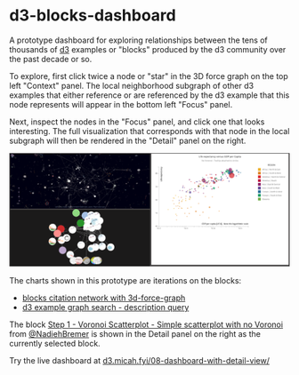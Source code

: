 # d3-blocks-dashboard

A prototype dashboard for exploring relationships between the tens of thousands of [d3](https://d3js.org) examples or "blocks" produced by the d3 community over the past decade or so.

To explore, first click twice a node or "star" in the 3D force graph on the top left "Context" panel. The local neighborhood subgraph of other d3 examples that either reference or are referenced by the d3 example that this node represents will appear in the bottom left "Focus" panel.  

Next, inspect the nodes in the "Focus" panel, and click one that looks interesting. The full visualization that corresponds with that node in the local subgraph will then be rendered in the "Detail" panel on the right. 

[![dashboard-screen-capture.png](dashboard-screen-capture.png)](http://d3.micah.fyi/08-dashboard-with-detail-view/)

The charts shown in this prototype are iterations on the blocks:
- [blocks citation network with 3d-force-graph](https://bl.ockss.org/micahstubbs/bf770b9f5d76f539a1a7fe8df7e32448)
- [d3 example graph search - description query](https://bl.ockss.org/micahstubbs/876d8cfa60670254c938d75a984d4f71)

The block [Step 1 - Voronoi Scatterplot - Simple scatterplot with no Voronoi](http://bl.ockss.org/nbremer/d5ef6c58f85aba2da48b) from [@NadiehBremer](https://twitter.com/NadiehBremer) is shown in the Detail panel on the right as the currently selected block.

Try the live dashboard at [d3.micah.fyi/08-dashboard-with-detail-view/](https://d3.micah.fyi/08-dashboard-with-detail-view/)
